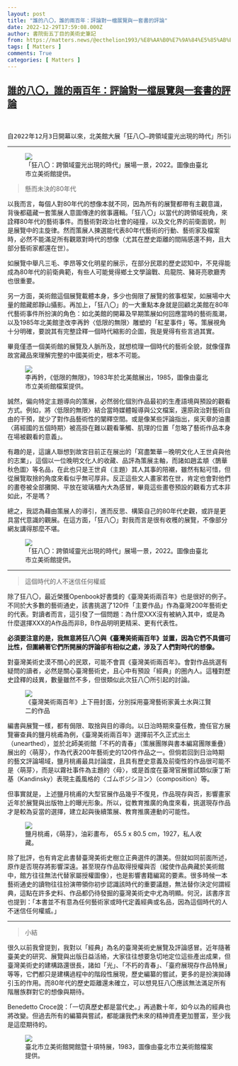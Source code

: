 ```yaml
---
layout: post
title: "誰的八〇，誰的兩百年：評論對一檔展覽與一套書的評論"
date: 2022-12-29T17:59:08.000Z
author: 書院街五丁目的美術史筆記
from: https://matters.news/@ecthelion1993/%E8%AA%B0%E7%9A%84%E5%85%AB%E3%80%87-%E8%AA%B0%E7%9A%84%E5%85%A9%E7%99%BE%E5%B9%B4-%E8%A9%95%E8%AB%96%E5%B0%8D%E4%B8%80%E6%AA%94%E5%B1%95%E8%A6%BD%E8%88%87%E4%B8%80%E5%A5%97%E6%9B%B8%E7%9A%84%E8%A9%95%E8%AB%96-bafybeicvmrrxlbfihxooefjqpfyghdhswbj4nelssg76tyswqdu6gfrwxa
tags: [ Matters ]
comments: True
categories: [ Matters ]
---
```

<!--1672336748000-->
[誰的八〇，誰的兩百年：評論對一檔展覽與一套書的評論](https://matters.news/@ecthelion1993/%E8%AA%B0%E7%9A%84%E5%85%AB%E3%80%87-%E8%AA%B0%E7%9A%84%E5%85%A9%E7%99%BE%E5%B9%B4-%E8%A9%95%E8%AB%96%E5%B0%8D%E4%B8%80%E6%AA%94%E5%B1%95%E8%A6%BD%E8%88%87%E4%B8%80%E5%A5%97%E6%9B%B8%E7%9A%84%E8%A9%95%E8%AB%96-bafybeicvmrrxlbfihxooefjqpfyghdhswbj4nelssg76tyswqdu6gfrwxa)
------

<div>
<p><br></p><pre class="ql-syntax" spellcheck="false">自2022年12月3日開幕以來，北美館大展「狂八〇—跨領域靈光出現的時代」所引起的種種議論似乎塵埃落定。開幕之初品名卡尚未安裝完畢等問題，如今也已修正。剩餘最常被拿來討論的，除了展件的陳列方式，再來就是展件與敘事的揀選，即：誰能代表80年代。</pre><hr><figure class="image"><img src="https://assets.matters.news/embed/6e284cd9-5c87-4b39-8b50-e2febdac5947.jpeg" data-asset-id="6e284cd9-5c87-4b39-8b50-e2febdac5947" referrerpolicy="no-referrer"><figcaption><span>「狂八〇：跨領域靈光出現的時代」展場一景，2022。圖像由臺北市立美術館提供。</span></figcaption></figure><blockquote>懸而未決的80年代</blockquote><p>以我而言，每個人對80年代的想像本就不同，因為所有的展覽都帶有主觀意識，背後都蘊藏一套策展人意圖傳達的敘事邏輯。「狂八〇」以當代的跨領域視角，來詮釋80年代的藝術事件。而藝術對政治社會的碰撞，以及文化界的前衛面貌，則是展覽中的主旋律。然而策展人揀選能代表80年代藝術的行動、藝術家及檔案時，必然不能滿足所有觀眾對時代的想像（尤其在歷史距離的間隔感還不夠，且大部分藝術家都還在世）。</p><p>如展覽中舉凡三毛、李昂等文化明星的展示，在部分民眾的歷史認知中，不見得能成為80年代的前衛典範，有些人可能覺得鄉土文學論戰、烏龍院、豬哥亮歌廳秀也很重要。<br class="smart"></p><p>另一方面，美術館這個展覽載體本身，多少也侷限了展覽的敘事框架，如展場中大量的館藏郎靜山攝影。再加上，「狂八〇」的一大重點本身就是回顧北美館在80年代藝術事件所扮演的角色：如北美館的開幕及早期策展如何回應當時的藝術風潮，以及1985年北美館塗改李再鈐〈低限的無限〉雕塑的「紅星事件」等。策展視角十分明確，要說其有完整詮釋一個時代縮影的企圖，我是覺得有些言過其實。</p><p>畢竟僅憑一個美術館的展覽及人脈所及，就想梳理一個時代的藝術全貌，就像僅靠故宮藏品來理解完整的中國美術史，根本不可能。</p><figure class="image"><img src="https://assets.matters.news/embed/80aa7d84-9710-486f-92f8-98bff0ed6fe3.jpeg" data-asset-id="80aa7d84-9710-486f-92f8-98bff0ed6fe3" referrerpolicy="no-referrer"><figcaption><span>李再鈐，《低限的無限》，1983年於北美館展出，1985，圖像由臺北市立美術館檔案提供。</span></figcaption></figure><p>誠然，偏向特定主題導向的策展，必然弱化個別作品最初的生產語境與預設的觀看方式。例如，將〈低限的無限〉結合當時媒體報導與公文檔案，還原政治對藝術自由的干預，就少了對作品藝術性的闡釋空間。或是像某些評論指出，吳天章的油畫〈蔣經國的五個時期〉被高掛在難以觀看筆觸、肌理的位置「忽略了藝術作品本身在場被觀看的意義」。</p><p>有趣的是，這讓人聯想到故宮目前正在展出的「寫盡繁華－晚明文化人王世貞與他的志業」，這個以一位晚明文化人的收藏、品評為策展主軸，而諸如趙孟頫〈鵲華秋色圖〉等名品，在此也只是王世貞（主題）其人其事的陪襯，雖然有點可惜，但從展覽取捨的角度來看似乎無可厚非。反正這些文人畫家若在世，肯定也會對他們的畫卷被全部攤開、平放在玻璃櫃內大為感冒，畢竟這些畫卷預設的觀看方式本非如此，不是嗎？</p><p>總之，我認為藉由策展人的導引，進而反思、構築自己的80年代史觀，或許是更具當代意識的觀展。在這方面，「狂八〇」對我而言是很有收穫的展覽，不像部分網友講得那麼不堪。</p><figure class="image"><img src="https://assets.matters.news/embed/09904a38-35a6-4de2-ad69-7f0b8c49962f.jpeg" data-asset-id="09904a38-35a6-4de2-ad69-7f0b8c49962f" referrerpolicy="no-referrer"><figcaption><span>「狂八〇：跨領域靈光出現的時代」展場一景，2022。圖像由臺北市立美術館提供。</span></figcaption></figure><hr><blockquote>這個時代的人不迷信任何權威</blockquote><p>除了狂八〇，最近榮獲Openbook好書獎的《臺灣美術兩百年》也是很好的例子。不同於大多數的藝術通史，該書挑選了120件「主要作品」作為臺灣200年藝術史的代表。對讀者而言，這引發了一個問題：為什麼XXX沒有被納入其中，或是為什麼選擇XXX的A作品而非B，B作品明明更精采、更有代表性。</p><p><strong>必須要注意的是，我無意將狂八〇與《臺灣美術兩百年》並置，因為它們不具備可比性，但圍繞著它們所開展的評論卻有相似之處，涉及了人們對時代的想像。</strong></p><p>對臺灣美術史漠不關心的民眾，可能不會買《臺灣美術兩百年》。會對作品挑選有疑問的讀者，必然是關心臺灣藝術史，且心中有預設「經典」的圈內人。這種對歷史詮釋的歧異，數量雖然不多，但很類似此次狂八〇所引起的討論。</p><figure class="image"><img src="https://assets.matters.news/embed/937e9edf-744a-4f96-9e1c-6d2f6a6a5915.jpeg" data-asset-id="937e9edf-744a-4f96-9e1c-6d2f6a6a5915" referrerpolicy="no-referrer"><figcaption><span>《臺灣美術兩百年》上下冊封面，分別採用臺灣藝術家黃土水與江賢二的作品</span></figcaption></figure><p>編書與展覽一樣，都有侷限、取捨與目的導向。以日治時期來臺任教，擔任官方展覽審查員的鹽月桃甫為例，《臺灣美術兩百年》選擇前不久正式出土（unearthed），並於北師美術館「不朽的青春」（策展團隊與書本編寫團隊重疊）展出的〈萌芽〉，作為代表200年藝術史的120件作品之一。但倘若回到日治時期的藝文評論場域，鹽月桃甫最具討論度，且具有歷史意義及前衛性的作品很可能不是〈萌芽〉，而是以霧社事件為主題的〈母〉，或是首度在臺灣官展嘗試類似康丁斯基（Kandinsky）表現主義風格的〈ゴムボジシヨン〉（composition）等。</p><p>但事實就是，上述鹽月桃甫的大型官展作品幾乎不復見，作品現存與否，影響畫家近年於展覽與出版物上的曝光形象。所以，從教育推廣的角度來看，挑選現存作品才是較為妥當的選擇，建立起與後續策展、教育推廣連動的可能性。</p><figure class="image"><img src="https://assets.matters.news/embed/b78696ed-3d5a-476f-8623-401cbd1d6e1f.jpeg" data-asset-id="b78696ed-3d5a-476f-8623-401cbd1d6e1f" referrerpolicy="no-referrer"><figcaption><span>鹽月桃甫，《萌芽》，油彩畫布， 65.5 x 80.5 cm，1927，私人收藏。</span></figcaption></figure><p>除了批評，也有肯定此書替臺灣美術史樹立正典選件的讚美。但就如同前面所述，原作是否現存將影響深遠。甚至現存作品取得授權與否（縱使作品典藏於美術館中，館方往往無法代替家屬授權圖像），也是影響書籍編寫的要素。很多時候一本藝術通史的讀物往往扮演帶領你初步認識該時代的重要議題，無法替你決定何謂經典，這點在許多史料、作品都仍待發掘的臺灣美術史中尤為明顯。何況，該書序言也提到：「本書並不有意為任何藝術家或時代定義經典或名品，因為這個時代的人不迷信任何權威。」</p><hr><blockquote>小結</blockquote><p>很久以前我曾提到，我對以「經典」為名的臺灣美術史展覽及評論感冒。近年隨著臺美史的研究、展覽與出版日益活絡，大家往往想要急切地定位這些產出成果，但臺灣美術史的建構路還很長，諸如「光」、「不朽的青春」、「臺府展現存作品特展」等等，它們都只是建構過程中的階段性展現，歷史編纂的嘗試，更多的是扮演拋磚引玉的作用。而80年代的歷史距離還未確立，可以想見狂八〇應該無法滿足所有階層族群對它的想像與期待。</p><p>Benedetto Croce說：「一切真歷史都是當代史。」再過數十年，如今以為的經典也將改變。但過去所有的編纂與嘗試，都能讓我們未來的精神資產更加豐富，至少我是這麼期待的。</p><figure class="image"><img src="https://assets.matters.news/embed/5673d39b-5d10-4a80-9849-61ec4133efce.jpeg" data-asset-id="5673d39b-5d10-4a80-9849-61ec4133efce" referrerpolicy="no-referrer"><figcaption><span>臺北市立美術館開館暨十項特展，1983，圖像由臺北市立美術館檔案提供。</span></figcaption></figure>
</div>
